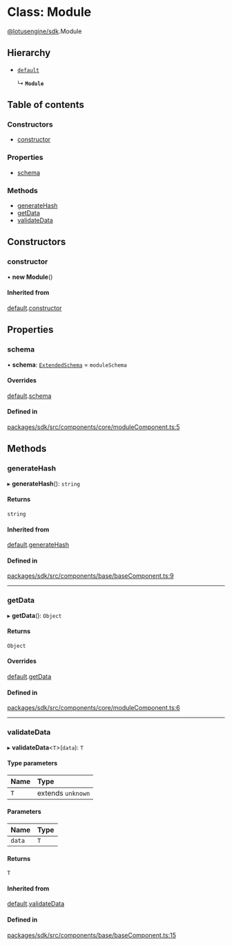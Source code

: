 # Class: Module

[@lotusengine/sdk](../wiki/@lotusengine.sdk).Module

## Hierarchy

- [`default`](../wiki/@lotusengine.sdk.%3Cinternal%3E.default)

  ↳ **`Module`**

## Table of contents

### Constructors

- [constructor](../wiki/@lotusengine.sdk.Module#constructor)

### Properties

- [schema](../wiki/@lotusengine.sdk.Module#schema)

### Methods

- [generateHash](../wiki/@lotusengine.sdk.Module#generatehash)
- [getData](../wiki/@lotusengine.sdk.Module#getdata)
- [validateData](../wiki/@lotusengine.sdk.Module#validatedata)

## Constructors

### constructor

• **new Module**()

#### Inherited from

[default](../wiki/@lotusengine.sdk.%3Cinternal%3E.default).[constructor](../wiki/@lotusengine.sdk.%3Cinternal%3E.default#constructor)

## Properties

### schema

• **schema**: [`ExtendedSchema`](../wiki/@lotusengine.sdk.%3Cinternal%3E#extendedschema) = `moduleSchema`

#### Overrides

[default](../wiki/@lotusengine.sdk.%3Cinternal%3E.default).[schema](../wiki/@lotusengine.sdk.%3Cinternal%3E.default#schema)

#### Defined in

[packages/sdk/src/components/core/moduleComponent.ts:5](https://github.com/lotusengine/sdk/blob/f1f5297/packages/sdk/src/components/core/moduleComponent.ts#L5)

## Methods

### generateHash

▸ **generateHash**(): `string`

#### Returns

`string`

#### Inherited from

[default](../wiki/@lotusengine.sdk.%3Cinternal%3E.default).[generateHash](../wiki/@lotusengine.sdk.%3Cinternal%3E.default#generatehash)

#### Defined in

[packages/sdk/src/components/base/baseComponent.ts:9](https://github.com/lotusengine/sdk/blob/f1f5297/packages/sdk/src/components/base/baseComponent.ts#L9)

___

### getData

▸ **getData**(): `Object`

#### Returns

`Object`

#### Overrides

[default](../wiki/@lotusengine.sdk.%3Cinternal%3E.default).[getData](../wiki/@lotusengine.sdk.%3Cinternal%3E.default#getdata)

#### Defined in

[packages/sdk/src/components/core/moduleComponent.ts:6](https://github.com/lotusengine/sdk/blob/f1f5297/packages/sdk/src/components/core/moduleComponent.ts#L6)

___

### validateData

▸ **validateData**<`T`\>(`data`): `T`

#### Type parameters

| Name | Type |
| :------ | :------ |
| `T` | extends `unknown` |

#### Parameters

| Name | Type |
| :------ | :------ |
| `data` | `T` |

#### Returns

`T`

#### Inherited from

[default](../wiki/@lotusengine.sdk.%3Cinternal%3E.default).[validateData](../wiki/@lotusengine.sdk.%3Cinternal%3E.default#validatedata)

#### Defined in

[packages/sdk/src/components/base/baseComponent.ts:15](https://github.com/lotusengine/sdk/blob/f1f5297/packages/sdk/src/components/base/baseComponent.ts#L15)
